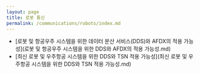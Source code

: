 ```yaml
---
layout: page
title: 로봇 통신
permalink: /communications/robots/index.md
---
```

- [로봇 및 항공우주 시스템을 위한 데이터 분산 서비스(DDS)와 AFDX의 적용 가능성](로봇 및 항공우주 시스템을 위한 DDS와 AFDX의 적용 가능성.md)
- [최신 로봇 및 우주항공 시스템을 위한 DDS와 TSN 적용 가능성](최신 로봇 및 우주항공 시스템을 위한 DDS와 TSN 적용 가능성.md)
